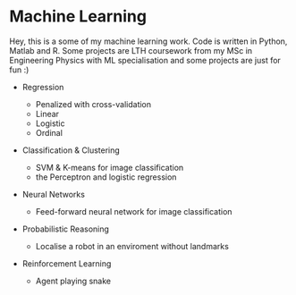 # Machine Learning

Hey, this is a some of my machine learning work. Code is written in Python, Matlab and R. Some projects are LTH coursework from my MSc in Engineering Physics with ML specialisation and some projects are just for fun :)

- Regression
    - Penalized with cross-validation
    - Linear
    - Logistic
    - Ordinal

- Classification & Clustering
    - SVM & K-means for image classification
    - the Perceptron and logistic regression

- Neural Networks
    - Feed-forward neural network for image classification

- Probabilistic Reasoning
    - Localise a robot in an enviroment without landmarks

- Reinforcement Learning
    - Agent playing snake
